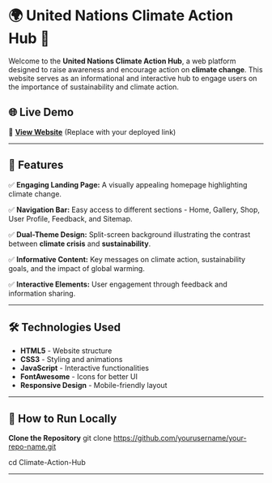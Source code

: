 # 🌍 United Nations Climate Action Hub 🌱

Welcome to the **United Nations Climate Action Hub**, a web platform designed to raise awareness and encourage action on **climate change**. This website serves as an informational and interactive hub to engage users on the importance of sustainability and climate action.

## 🌐 Live Demo
🚀 **[View Website](#)** (Replace with your deployed link)

---

## 📌 Features

✅ **Engaging Landing Page:** A visually appealing homepage highlighting climate change.  

✅ **Navigation Bar:** Easy access to different sections - Home, Gallery, Shop, User Profile, Feedback, and Sitemap.

✅ **Dual-Theme Design:** Split-screen background illustrating the contrast between **climate crisis** and **sustainability**.  

✅ **Informative Content:** Key messages on climate action, sustainability goals, and the impact of global warming.  

✅ **Interactive Elements:** User engagement through feedback and information sharing.  

---

## 🛠️ Technologies Used

- **HTML5** - Website structure  
- **CSS3** - Styling and animations  
- **JavaScript** - Interactive functionalities  
- **FontAwesome** - Icons for better UI  
- **Responsive Design** - Mobile-friendly layout  

---

## 🚀 How to Run Locally

**Clone the Repository**
git clone https://github.com/yourusername/your-repo-name.git

cd Climate-Action-Hub

---

